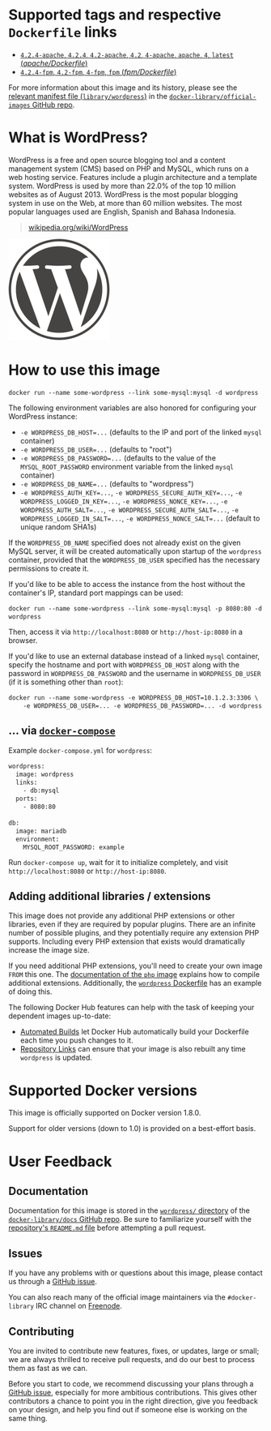 # Supported tags and respective `Dockerfile` links

-	[`4.2.4-apache`, `4.2.4`, `4.2-apache`, `4.2`, `4-apache`, `apache`, `4`, `latest` (*apache/Dockerfile*)](https://github.com/docker-library/wordpress/blob/695385bc1bb1b3c930b114193786e5ae9a0b05a7/apache/Dockerfile)
-	[`4.2.4-fpm`, `4.2-fpm`, `4-fpm`, `fpm` (*fpm/Dockerfile*)](https://github.com/docker-library/wordpress/blob/695385bc1bb1b3c930b114193786e5ae9a0b05a7/fpm/Dockerfile)

For more information about this image and its history, please see the [relevant manifest file (`library/wordpress`)](https://github.com/docker-library/official-images/blob/master/library/wordpress) in the [`docker-library/official-images` GitHub repo](https://github.com/docker-library/official-images).

# What is WordPress?

WordPress is a free and open source blogging tool and a content management system (CMS) based on PHP and MySQL, which runs on a web hosting service. Features include a plugin architecture and a template system. WordPress is used by more than 22.0% of the top 10 million websites as of August 2013. WordPress is the most popular blogging system in use on the Web, at more than 60 million websites. The most popular languages used are English, Spanish and Bahasa Indonesia.

> [wikipedia.org/wiki/WordPress](https://en.wikipedia.org/wiki/WordPress)

![logo](https://raw.githubusercontent.com/docker-library/docs/master/wordpress/logo.png)

# How to use this image

	docker run --name some-wordpress --link some-mysql:mysql -d wordpress

The following environment variables are also honored for configuring your WordPress instance:

-	`-e WORDPRESS_DB_HOST=...` (defaults to the IP and port of the linked `mysql` container)
-	`-e WORDPRESS_DB_USER=...` (defaults to "root")
-	`-e WORDPRESS_DB_PASSWORD=...` (defaults to the value of the `MYSQL_ROOT_PASSWORD` environment variable from the linked `mysql` container)
-	`-e WORDPRESS_DB_NAME=...` (defaults to "wordpress")
-	`-e WORDPRESS_AUTH_KEY=...`, `-e WORDPRESS_SECURE_AUTH_KEY=...`, `-e WORDPRESS_LOGGED_IN_KEY=...`, `-e WORDPRESS_NONCE_KEY=...`, `-e WORDPRESS_AUTH_SALT=...`, `-e WORDPRESS_SECURE_AUTH_SALT=...`, `-e WORDPRESS_LOGGED_IN_SALT=...`, `-e WORDPRESS_NONCE_SALT=...` (default to unique random SHA1s)

If the `WORDPRESS_DB_NAME` specified does not already exist on the given MySQL server, it will be created automatically upon startup of the `wordpress` container, provided that the `WORDPRESS_DB_USER` specified has the necessary permissions to create it.

If you'd like to be able to access the instance from the host without the container's IP, standard port mappings can be used:

	docker run --name some-wordpress --link some-mysql:mysql -p 8080:80 -d wordpress

Then, access it via `http://localhost:8080` or `http://host-ip:8080` in a browser.

If you'd like to use an external database instead of a linked `mysql` container, specify the hostname and port with `WORDPRESS_DB_HOST` along with the password in `WORDPRESS_DB_PASSWORD` and the username in `WORDPRESS_DB_USER` (if it is something other than `root`):

	docker run --name some-wordpress -e WORDPRESS_DB_HOST=10.1.2.3:3306 \
	    -e WORDPRESS_DB_USER=... -e WORDPRESS_DB_PASSWORD=... -d wordpress

## ... via [`docker-compose`](https://github.com/docker/compose)

Example `docker-compose.yml` for `wordpress`:

	wordpress:
	  image: wordpress
	  links:
	    - db:mysql
	  ports:
	    - 8080:80
	
	db:
	  image: mariadb
	  environment:
	    MYSQL_ROOT_PASSWORD: example

Run `docker-compose up`, wait for it to initialize completely, and visit `http://localhost:8080` or `http://host-ip:8080`.

## Adding additional libraries / extensions

This image does not provide any additional PHP extensions or other libraries, even if they are required by popular plugins. There are an infinite number of possible plugins, and they potentially require any extension PHP supports. Including every PHP extension that exists would dramatically increase the image size.

If you need additional PHP extensions, you'll need to create your own image `FROM` this one. The [documentation of the `php` image](https://github.com/docker-library/docs/blob/master/php/README.md#how-to-install-more-php-extensions) explains how to compile additional extensions. Additionally, the [`wordpress` Dockerfile](https://github.com/docker-library/wordpress/blob/618490d4bdff6c5774b84b717979bfe3d6ba8ad1/apache/Dockerfile#L5-L9) has an example of doing this.

The following Docker Hub features can help with the task of keeping your dependent images up-to-date:

-	[Automated Builds](https://docs.docker.com/docker-hub/builds/) let Docker Hub automatically build your Dockerfile each time you push changes to it.
-	[Repository Links](https://docs.docker.com/docker-hub/builds/#repository-links) can ensure that your image is also rebuilt any time `wordpress` is updated.

# Supported Docker versions

This image is officially supported on Docker version 1.8.0.

Support for older versions (down to 1.0) is provided on a best-effort basis.

# User Feedback

## Documentation

Documentation for this image is stored in the [`wordpress/` directory](https://github.com/docker-library/docs/tree/master/wordpress) of the [`docker-library/docs` GitHub repo](https://github.com/docker-library/docs). Be sure to familiarize yourself with the [repository's `README.md` file](https://github.com/docker-library/docs/blob/master/README.md) before attempting a pull request.

## Issues

If you have any problems with or questions about this image, please contact us through a [GitHub issue](https://github.com/docker-library/wordpress/issues).

You can also reach many of the official image maintainers via the `#docker-library` IRC channel on [Freenode](https://freenode.net).

## Contributing

You are invited to contribute new features, fixes, or updates, large or small; we are always thrilled to receive pull requests, and do our best to process them as fast as we can.

Before you start to code, we recommend discussing your plans through a [GitHub issue](https://github.com/docker-library/wordpress/issues), especially for more ambitious contributions. This gives other contributors a chance to point you in the right direction, give you feedback on your design, and help you find out if someone else is working on the same thing.
